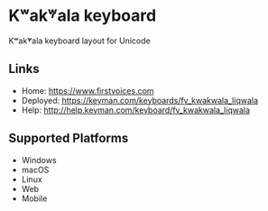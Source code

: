 Kʷak̓ʷala keyboard
======================

Kʷak̓ʷala keyboard layout for Unicode

Links
-----

 * Home:     <https://www.firstvoices.com>
 * Deployed: <https://keyman.com/keyboards/fv_kwakwala_liqwala>
 * Help:     <http://help.keyman.com/keyboard/fv_kwakwala_liqwala>
 
Supported Platforms
-------------------

 * Windows
 * macOS
 * Linux
 * Web
 * Mobile
